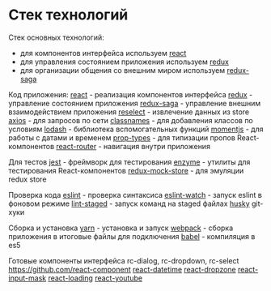 Стек технологий
===============

Стек основных технологий:
* для компонентов интерфейса используем [react](https://reactjs.org/)
* для управления состоянием приложения используем [redux](https://redux.js.org/)
* для организации общения со внешним миром используем [redux-saga](https://redux-saga.js.org/)

Код приложения:
[react](https://reactjs.org/) - реализация компонентов интерфейса
[redux](https://redux.js.org/) - управление состоянием приложения
[redux-saga](https://redux-saga.js.org/) - управление внешним взаимодействием приложения
[reselect](https://github.com/reactjs/reselect) - извлечение данных из store
[axios](https://github.com/axios/axios) - для запросов по сети
[classnames](https://github.com/JedWatson/classnames) -  для добавления классов по условиям
[lodash](https://lodash.com/) - библиотека вспомогательных функций
[momentjs](https://momentjs.com/) - для работы с датами и временем
[prop-types](https://github.com/facebook/prop-types) - для типизации пропов React-компонентов
[react-router](https://reacttraining.com/react-router/) - навигация внутри приложения

Для тестов
[jest](https://facebook.github.io/jest/) - фреймворк для тестирования
[enzyme](https://facebook.github.io/jest/) - утилиты для тестирования React-компонентов
[redux-mock-store](https://github.com/arnaudbenard/redux-mock-store) - для эмуляции redux store

Проверка кода
[eslint](https://eslint.org/) - проверка синтаксиса
[eslint-watch](https://github.com/rizowski/eslint-watch) - запуск eslint в фоновом режиме
[lint-staged](https://github.com/okonet/lint-staged) - запуск команд на staged файлах
[husky](https://github.com/typicode/husky) git-хуки

Сборка и установка
[yarn](https://yarnpkg.com/en/) - установка и запуск
[webpack]( https://github.com/webpack/docs) - сборка приложения в итоговые файлы для подключения
[babel](https://babeljs.io/) - компиляция в es5

Готовые компоненты интерфейса
rc-dialog, rc-dropdown, rc-select https://github.com/react-component
[react-datetime](https://github.com/YouCanBookMe/react-datetime)
[react-dropzone](https://github.com/react-dropzone/react-dropzone)
[react-input-mask](https://github.com/sanniassin/react-input-mask)
[react-loading](https://github.com/fakiolinho/react-loading)
[react-youtube](https://github.com/troybetz/react-youtube)
